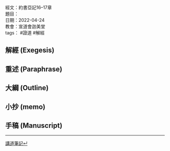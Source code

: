 經文：約書亞記16–17章  
題目：  
日期：2022-04-24  
教會：宣道會迦美堂  
tags： #證道  #解經  

## 解經 (Exegesis)

## 重述 (Paraphrase)

## 大綱 (Outline)

## 小抄 (memo)

## 手稿 (Manuscript) 


---
[講道筆記↵](../README.md)
